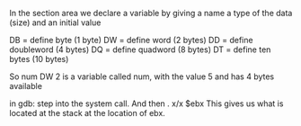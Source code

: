 In the section area we declare a variable by giving a name a type of the data (size) and an initial value

DB = define byte (1 byte)
DW = define word (2 bytes)
DD = define doubleword (4 bytes)
DQ = define quadword (8 bytes)
DT = define ten bytes (10 bytes)

So num DW 2 is a variable called num, with the value 5 and has 4 bytes available

in gdb: step into the system call. And then 
. x/x $ebx
This gives us what is located at the stack at the location of ebx.
